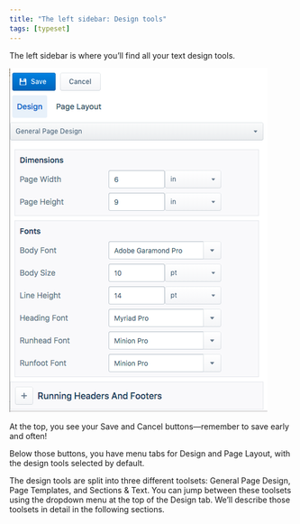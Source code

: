 ```yaml
---
title: "The left sidebar: Design tools"
tags: [typeset]
---
```

 
<html><body><section data-type="chapter" class="hsecchapter" data-hederis-type="hsecchapter" id="typeset-left-sidebar" data-pi-attrs="id: typeset-left-sidebar; data-tags: typeset;" role="doc-chapter" data-tags="typeset" data-author-name=" " data-book-title=" " title="The left sidebar: Design tools"><p class="hblkp" data-hederis-type="hblkp" id="pcL5Gsp8x">The left sidebar is where you&#8217;ll find all your text design tools. </p><img data-hederis-type="hblkimg" class="hblkimg" id="pMMn542k2" src="/images/leftsidebar.png" data-img-src="/images/leftsidebar.png"/><p class="hblkp" data-hederis-type="hblkp" id="pJ2WyY0ch">At the top, you see your Save and Cancel buttons&#8212;remember to save early and often!</p><p class="hblkp" data-hederis-type="hblkp" id="pyjag6wjF">Below those buttons, you have menu tabs for Design and Page Layout, with the design tools selected by default.</p><p class="hblkp" data-hederis-type="hblkp" id="pih7cOwp5">The design tools are split into three different toolsets: General Page Design, Page Templates, and Sections &amp; Text. You can jump between these toolsets using the dropdown menu at the top of the Design tab. We&#8217;ll describe those toolsets in detail in the following sections.</p></section></body></html>
